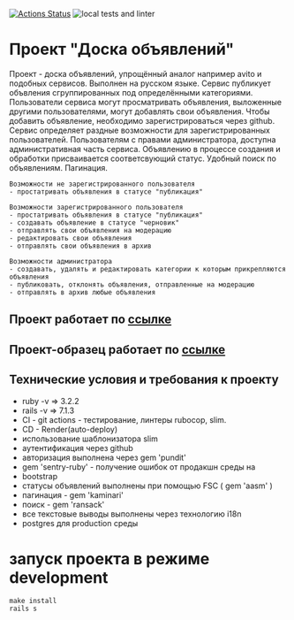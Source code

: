 [![Actions Status](https://github.com/tovarish39/rails-project-65/actions/workflows/hexlet-check.yml/badge.svg)](https://github.com/tovarish39/rails-project-65/actions)
![local tests and linter](https://github.com/tovarish39/rails-project-65/actions/workflows/rubyonrails.yml/badge.svg)

# Проект "Доска объявлений"
Проект - доска объявлений, упрощённый аналог например avito и подобных сервисов. Выполнен на русском языке. Сервис публикует объвления сгруппированных под определёнными категориями. Пользователи сервиса могут просматривать объявления, выложенные другими пользователями, могут добавлять свои объявления. Чтобы добавить объявление, необходимо зарегистрироваться через github. 
Сервис определяет раздные возможности для зарегистрированных пользователей. Пользователям с правами администратора, доступна административная часть сервиса. Объявлению в процессе создания и обработки присваивается соответсвующий статус. Удобный поиск по объявлениям. Пагинация.

    Возможности не зарегистрированного пользователя
    - простатривать объявления в статусе "публикация"

    Возможности зарегистрированного пользователя
    - простатривать объявления в статусе "публикация"
    - создавать объявление в статусе "черновик"
    - отправлять свои объявления на модерацию
    - редактировать свои объявления
    - отправлять свои объявления в архив

    Возможности администратора
    - создавать, удалять и редактировать категории к которым прикрепляются объявления
    - публиковать, отклонять объявления, отправленные на модерацию
    - отправлять в архив любые объявления

## Проект работает по [ссылке](https://rails-project-65-qkap.onrender.com)
## Проект-образец работает по [ссылке](https://rails-bulletin-board-ru.hexlet.app)


## Технические условия и требования к проекту
- ruby -v => 3.2.2
- rails -v => 7.1.3
- CI - git actions - тестирование, линтеры rubocop, slim.
- CD - Render(auto-deploy)
- использование шаблонизатора slim 
- аутентификация через github
- авторизация выполнена через gem 'pundit'
- gem 'sentry-ruby' - получение ошибок от продакшн среды на 
- bootstrap
- статусы объявлений выполнены при помощью FSC ( gem 'aasm' )
- пагинация - gem 'kaminari'
- поиск - gem 'ransack'
- все текстовые выводы выполнены через технологию i18n
- postgres для production среды

# запуск проекта в режиме development
    make install
    rails s